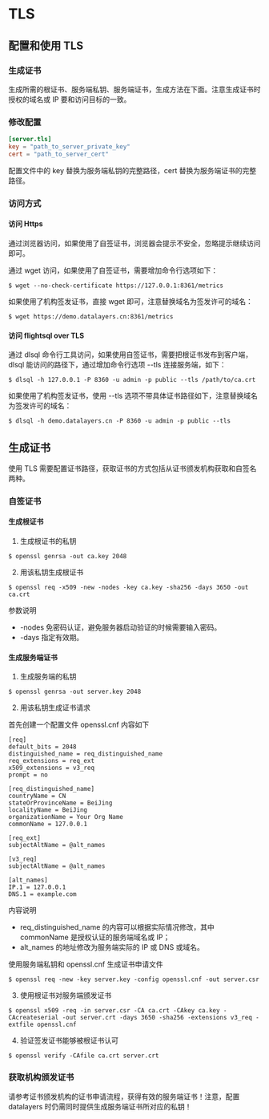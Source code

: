 # TLS

## 配置和使用 TLS

### 生成证书
生成所需的根证书、服务端私钥、服务端证书，生成方法在下面。注意生成证书时授权的域名或 IP 要和访问目标的一致。

### 修改配置
``` toml
[server.tls]
key = "path_to_server_private_key"
cert = "path_to_server_cert"
```
配置文件中的 key 替换为服务端私钥的完整路径，cert 替换为服务端证书的完整路径。

### 访问方式
#### 访问 Https
通过浏览器访问，如果使用了自签证书，浏览器会提示不安全，忽略提示继续访问即可。

通过 wget 访问，如果使用了自签证书，需要增加命令行选项如下：
``` shell
$ wget --no-check-certificate https://127.0.0.1:8361/metrics
```
如果使用了机构签发证书，直接 wget 即可，注意替换域名为签发许可的域名：
``` shell
$ wget https://demo.datalayers.cn:8361/metrics
```

#### 访问 flightsql over TLS
通过 dlsql 命令行工具访问，如果使用自签证书，需要把根证书发布到客户端，dlsql 能访问的路径下，通过增加命令行选项 --tls 连接服务端，如下：
``` shell
$ dlsql -h 127.0.0.1 -P 8360 -u admin -p public --tls /path/to/ca.crt
```
如果使用了机构签发证书，使用 --tls 选项不带具体证书路径如下，注意替换域名为签发许可的域名：
``` shell
$ dlsql -h demo.datalayers.cn -P 8360 -u admin -p public --tls
```

## 生成证书
使用 TLS 需要配置证书路径，获取证书的方式包括从证书颁发机构获取和自签名两种。

### 自签证书

#### 生成根证书
1. 生成根证书的私钥
```shell
$ openssl genrsa -out ca.key 2048
```

2. 用该私钥生成根证书
```shell
$ openssl req -x509 -new -nodes -key ca.key -sha256 -days 3650 -out ca.crt
```
参数说明
* -nodes 免密码认证，避免服务器启动验证的时候需要输入密码。
* -days 指定有效期。

#### 生成服务端证书
1. 生成服务端的私钥
```shell
$ openssl genrsa -out server.key 2048
```

2. 用该私钥生成证书请求

首先创建一个配置文件 openssl.cnf 内容如下
```text
[req]
default_bits = 2048
distinguished_name = req_distinguished_name
req_extensions = req_ext
x509_extensions = v3_req
prompt = no

[req_distinguished_name]
countryName = CN
stateOrProvinceName = BeiJing
localityName = BeiJing
organizationName = Your Org Name
commonName = 127.0.0.1

[req_ext]
subjectAltName = @alt_names

[v3_req]
subjectAltName = @alt_names

[alt_names]
IP.1 = 127.0.0.1
DNS.1 = example.com
```
内容说明
* req_distinguished_name 的内容可以根据实际情况修改，其中 commonName 是授权认证的服务端域名或 IP；
* alt_names 的地址修改为服务端实际的 IP 或 DNS 或域名。

使用服务端私钥和 openssl.cnf 生成证书申请文件
``` shell
$ openssl req -new -key server.key -config openssl.cnf -out server.csr
```

3. 使用根证书对服务端颁发证书
``` shell
$ openssl x509 -req -in server.csr -CA ca.crt -CAkey ca.key -CAcreateserial -out server.crt -days 3650 -sha256 -extensions v3_req -extfile openssl.cnf
```

4. 验证签发证书能够被根证书认可
``` shell
$ openssl verify -CAfile ca.crt server.crt
```

### 获取机构颁发证书
请参考证书颁发机构的证书申请流程，获得有效的服务端证书！注意，配置 datalayers 时仍需同时提供生成服务端证书所对应的私钥！

